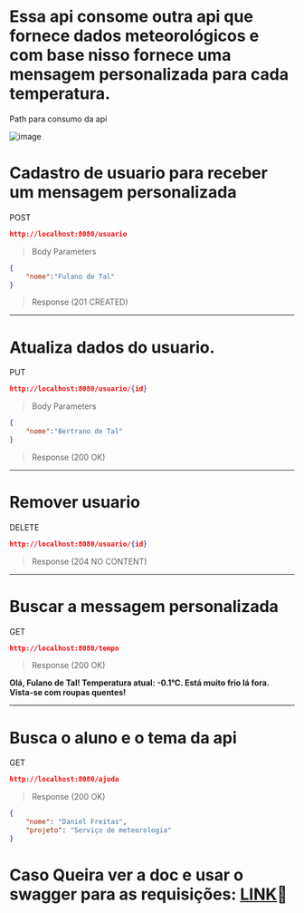 # Essa api consome outra api que fornece dados meteorológicos e com base nisso fornece uma mensagem personalizada para cada temperatura.
Path para consumo da api

![image](https://github.com/DanielFreitassc/ProjetoIntermediarioBackend/assets/129224303/d19432d2-5644-4d18-8d7c-995eee4d05a9)

# Cadastro de usuario para receber um mensagem personalizada
POST
```json
http://localhost:8080/usuario
```
> Body Parameters
```json
{
    "nome":"Fulano de Tal"
}
```
> Response (201 CREATED)
---
# Atualiza dados do usuario.
PUT
```json
http://localhost:8080/usuario/{id}
```
> Body Parameters
```json
{
    "nome":"Bertrano de Tal"
}
```
> Response (200 OK)
---
# Remover usuario
DELETE
```json
http://localhost:8080/usuario/{id}
```
> Response (204 NO CONTENT)
---
# Buscar a messagem personalizada
GET
```json
http://localhost:8080/tempo
```
> Response (200 OK)
> 
**Olá, Fulano de Tal! Temperatura atual: -0.1°C. Está muito frio lá fora. Vista-se com roupas quentes!**

---
# Busca o aluno e o tema da api
GET
```json
http://localhost:8080/ajuda
```
> Response (200 OK)
```json
{
    "nome": "Daniel Freitas",
    "projeto": "Serviço de meteorologia"
}
```
# Caso Queira ver a doc e usar o swagger para as requisições: [LINK](http://localhost:8080/swagger-ui/index.html#/)🚀

